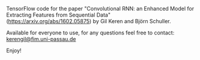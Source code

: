 TensorFlow code for the paper "Convolutional RNN: an Enhanced Model for Extracting Features from Sequential Data" (https://arxiv.org/abs/1602.05875) by Gil Keren and Björn Schuller.

Available for everyone to use, for any questions feel free to contact: kerengil@fim.uni-passau.de

Enjoy!
